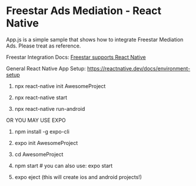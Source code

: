 # Freestar Ads Mediation - React Native

App.js is a simple sample that shows how to integrate Freestar Mediation Ads.  Please treat as reference.

Freestar Integration Docs:
<a href="https://github.com/freestarcapital/SDK_documentation_Android/wiki/Freestar-Ads-Mediation---React-Native---Android">Freestar supports React Native</a>

General React Native App Setup:
https://reactnative.dev/docs/environment-setup

1) npx react-native init AwesomeProject

2) npx react-native start

3) npx react-native run-android

OR YOU MAY USE EXPO

1) npm install -g expo-cli

2) expo init AwesomeProject

3) cd AwesomeProject

4) npm start # you can also use: expo start

5) expo eject (this will create ios and android projects!)


